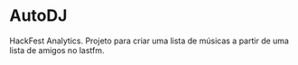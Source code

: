 # AutoDJ
HackFest Analytics. Projeto para criar uma lista de músicas a partir de uma lista de amigos no lastfm.
